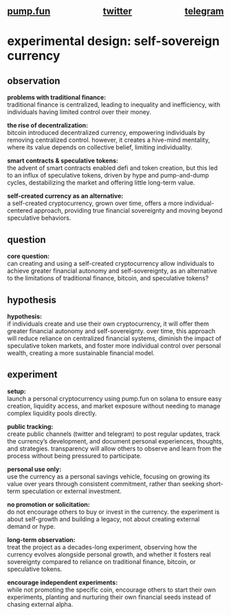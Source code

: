 <h2>
  <div style="display: flex; justify-content: space-between;">
    <span><a href="https://pump.fun/coin/24A5FSAuq2sxcjsHdErjPu5u92dvSMrGi9FUuSPopump" target="_blank">pump.fun</a></span>
    <span><a href="https://x.com/ga77su" target="_blank">twitter</a></span>
    <span><a href="https://t.me/ga77su" target="_blank">telegram</a></span>
  </div>
</h2>

# experimental design: self-sovereign currency

## observation

**problems with traditional finance:**  
traditional finance is centralized, leading to inequality and inefficiency, with individuals having limited control over their money.  

**the rise of decentralization:**  
bitcoin introduced decentralized currency, empowering individuals by removing centralized control. however, it creates a hive-mind mentality, where its value depends on collective belief, limiting individuality.

**smart contracts & speculative tokens:**  
the advent of smart contracts enabled defi and token creation, but this led to an influx of speculative tokens, driven by hype and pump-and-dump cycles, destabilizing the market and offering little long-term value.

**self-created currency as an alternative:**  
a self-created cryptocurrency, grown over time, offers a more individual-centered approach, providing true financial sovereignty and moving beyond speculative behaviors.

## question

**core question:**  
can creating and using a self-created cryptocurrency allow individuals to achieve greater financial autonomy and self-sovereignty, as an alternative to the limitations of traditional finance, bitcoin, and speculative tokens?

## hypothesis

**hypothesis:**  
if individuals create and use their own cryptocurrency, it will offer them greater financial autonomy and self-sovereignty. over time, this approach will reduce reliance on centralized financial systems, diminish the impact of speculative token markets, and foster more individual control over personal wealth, creating a more sustainable financial model.

## experiment

**setup:**  
launch a personal cryptocurrency using pump.fun on solana to ensure easy creation, liquidity access, and market exposure without needing to manage complex liquidity pools directly.
  
**public tracking:**  
create public channels (twitter and telegram) to post regular updates, track the currency’s development, and document personal experiences, thoughts, and strategies. transparency will allow others to observe and learn from the process without being pressured to participate.  

**personal use only:**  
use the currency as a personal savings vehicle, focusing on growing its value over years through consistent commitment, rather than seeking short-term speculation or external investment.  

**no promotion or solicitation:**  
do not encourage others to buy or invest in the currency. the experiment is about self-growth and building a legacy, not about creating external demand or hype.  

**long-term observation:**  
treat the project as a decades-long experiment, observing how the currency evolves alongside personal growth, and whether it fosters real sovereignty compared to reliance on traditional finance, bitcoin, or speculative tokens.  

**encourage independent experiments:**  
while not promoting the specific coin, encourage others to start their own experiments, planting and nurturing their own financial seeds instead of chasing external alpha.  



